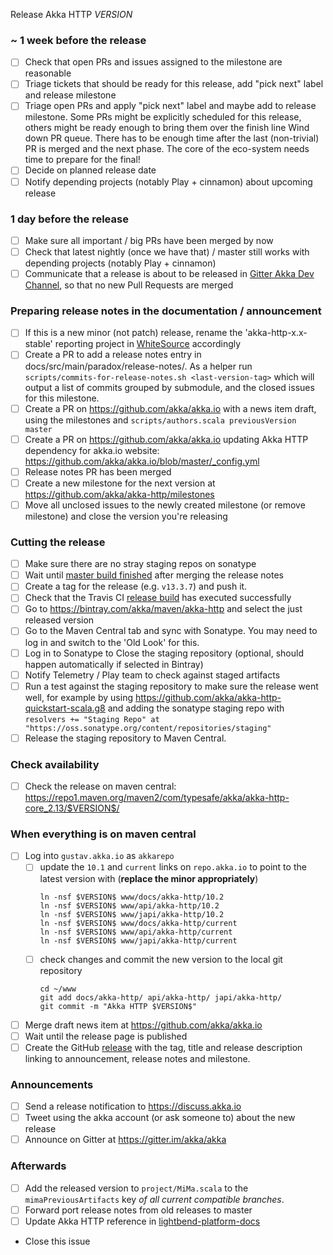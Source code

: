 Release Akka HTTP $VERSION$

<!--
Release Train Issue Template for Akka HTTP

(Liberally copied and adopted from Scala itself https://github.com/scala/scala-dev/blob/b11cd2e4a4431de7867db6b39362bea8fa6650e7/notes/releases/template.md)

For every Akka HTTP release, make a copy of this file named after the release, and expand the variables.
Ideally replacing variables could become a script you can run on your local machine.

Variables to be expanded in this template:
- VERSION=???

Key links:
  - akka/akka-http milestone: https://github.com/akka/akka-http/milestone/?
-->

### ~ 1 week before the release
- [ ] Check that open PRs and issues assigned to the milestone are reasonable
- [ ] Triage tickets that should be ready for this release, add "pick next" label and release milestone
- [ ] Triage open PRs and apply "pick next" label and maybe add to release milestone. Some PRs might be explicitly scheduled for this release, others might be ready enough to bring them over the finish line 
Wind down PR queue. There has to be enough time after the last (non-trivial) PR is merged and the next phase. The core of the eco-system needs time to prepare for the final!
- [ ] Decide on planned release date
- [ ] Notify depending projects (notably Play + cinnamon) about upcoming release

### 1 day before the release
- [ ] Make sure all important / big PRs have been merged by now
- [ ] Check that latest nightly (once we have that) / master still works with depending projects (notably Play + cinnamon)
- [ ] Communicate that a release is about to be released in [Gitter Akka Dev Channel](https://gitter.im/akka/dev), so that no new Pull Requests are merged

### Preparing release notes in the documentation / announcement

- [ ] If this is a new minor (not patch) release, rename the 'akka-http-x.x-stable' reporting project in [WhiteSource](https://saas.whitesourcesoftware.com/) accordingly
- [ ] Create a PR to add a release notes entry in docs/src/main/paradox/release-notes/. As a helper run `scripts/commits-for-release-notes.sh <last-version-tag>` which will output a list of commits grouped by submodule, and the closed issues for this milestone.
- [ ] Create a PR on https://github.com/akka/akka.io with a news item draft, using the milestones and `scripts/authors.scala previousVersion master`
- [ ] Create a PR on https://github.com/akka/akka.io updating Akka HTTP dependency for akka.io website: https://github.com/akka/akka.io/blob/master/_config.yml
- [ ] Release notes PR has been merged
- [ ] Create a new milestone for the next version at https://github.com/akka/akka-http/milestones
- [ ] Move all unclosed issues to the newly created milestone (or remove milestone) and close the version you're releasing

### Cutting the release

- [ ] Make sure there are no stray staging repos on sonatype
- [ ] Wait until [master build finished](https://travis-ci.org/akka/akka-http/builds/) after merging the release notes
- [ ] Create a tag for the release (e.g. `v13.3.7`) and push it.
- [ ] Check that the Travis CI [release build](https://travis-ci.org/akka/akka-http/branches) has executed successfully
- [ ] Go to https://bintray.com/akka/maven/akka-http and select the just released version
- [ ] Go to the Maven Central tab and sync with Sonatype. You may need to log in and switch to the 'Old Look' for this.
- [ ] Log in to Sonatype to Close the staging repository (optional, should happen automatically if selected in Bintray)
- [ ] Notify Telemetry / Play team to check against staged artifacts
- [ ] Run a test against the staging repository to make sure the release went well, for example by using https://github.com/akka/akka-http-quickstart-scala.g8 and adding the sonatype staging repo with `resolvers += "Staging Repo" at "https://oss.sonatype.org/content/repositories/staging"`
- [ ] Release the staging repository to Maven Central.

### Check availability
- [ ] Check the release on maven central: https://repo1.maven.org/maven2/com/typesafe/akka/akka-http-core_2.13/$VERSION$/

### When everything is on maven central

  - [ ] Log into `gustav.akka.io` as `akkarepo`
    - [ ] update the `10.1` and `current` links on `repo.akka.io` to point to the latest version with (**replace the minor appropriately**)
         ```
         ln -nsf $VERSION$ www/docs/akka-http/10.2
         ln -nsf $VERSION$ www/api/akka-http/10.2
         ln -nsf $VERSION$ www/japi/akka-http/10.2
         ln -nsf $VERSION$ www/docs/akka-http/current
         ln -nsf $VERSION$ www/api/akka-http/current
         ln -nsf $VERSION$ www/japi/akka-http/current
         ```
    - [ ] check changes and commit the new version to the local git repository
         ```
         cd ~/www
         git add docs/akka-http/ api/akka-http/ japi/akka-http/
         git commit -m "Akka HTTP $VERSION$"
         ```
  - [ ] Merge draft news item at https://github.com/akka/akka.io
  - [ ] Wait until the release page is published
  - [ ] Create the GitHub [release](https://github.com/akka/akka-http/releases/new) with the tag, title and release description linking to announcement, release notes and milestone.

### Announcements
- [ ] Send a release notification to https://discuss.akka.io
- [ ] Tweet using the akka account (or ask someone to) about the new release
- [ ] Announce on Gitter at https://gitter.im/akka/akka

### Afterwards
- [ ] Add the released version to `project/MiMa.scala` to the `mimaPreviousArtifacts` key *of all current compatible branches*.
- [ ] Forward port release notes from old releases to master
- [ ] Update Akka HTTP reference in [lightbend-platform-docs](https://github.com/lightbend/lightbend-platform-docs/blob/master/docs/modules/getting-help/examples/build.sbt#L149)
- Close this issue
